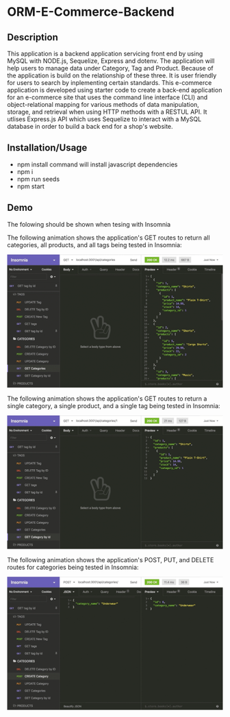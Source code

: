 # ORM-E-Commerce-Backend

## Description
This application is a backend application servicing front end by using MySQL with NODE.js, Sequelize, Express and dotenv.
The application will help users to manage data under Category, Tag and Product. Because of the application is build on the relationship of these three. 
It is user friendly for users to search by inplementing certain standards. 
This e-commerce application is developed using starter code to create a back-end application for an e-commerce site that uses the command line interface (CLI) and object-relational mapping for various methods of data manipulation, storage, and retrieval when using HTTP methods with a RESTUL API.
It utlises Express.js API which uses Sequelize to interact with a MySQL database in order to build a back end for a shop's website.


## Installation/Usage
- npm install command will install javascript dependencies
- npm i
- npm run seeds
- npm start


## Demo

The folowing should be shown when tesing with Insomnia 

The following animation shows the application's GET routes to return all categories, all products, and all tags being tested in Insomnia:


![In Insomnia, the user tests “GET tags,” “GET Categories,” and “GET All Products.”.](./Assets/13-orm-homework-demo-01.gif)

The following animation shows the application's GET routes to return a single category, a single product, and a single tag being tested in Insomnia:

![In Insomnia, the user tests “GET tag by id,” “GET Category by ID,” and “GET One Product.”](./Assets/13-orm-homework-demo-02.gif)

The following animation shows the application's POST, PUT, and DELETE routes for categories being tested in Insomnia:



![In Insomnia, the user tests “DELETE Category by ID,” “CREATE Category,” and “UPDATE Category.”](./Assets/13-orm-homework-demo-03.gif)

